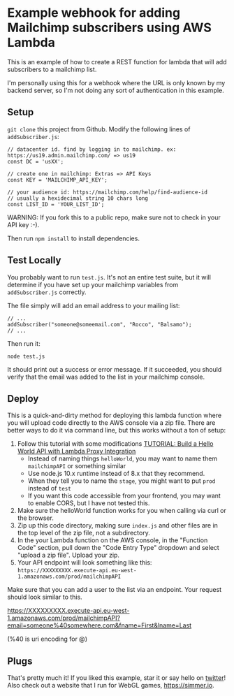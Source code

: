 # Example webhook for adding Mailchimp subscribers using AWS Lambda

This is an example of how to create a REST function for lambda that will add subscribers to a mailchimp list.

I'm personally using this for a webhook where the URL is only known by my backend server, so I'm not doing any sort of authentication in this example.

## Setup

`git clone` this project from Github. Modify the following lines of `addSubscriber.js`:

```
// datacenter id. find by logging in to mailchimp. ex: https://us19.admin.mailchimp.com/ => us19
const DC = 'usXX';

// create one in mailchimp: Extras => API Keys
const KEY = 'MAILCHIMP_API_KEY';

// your audience id: https://mailchimp.com/help/find-audience-id
// usually a hexidecimal string 10 chars long
const LIST_ID = 'YOUR_LIST_ID';
```

WARNING: If you fork this to a public repo, make sure not to check in your API key :-).

Then run `npm install` to install dependencies.

## Test Locally 

You probably want to run `test.js`. It's not an entire test suite, but it will determine if you have set up your mailchimp
variables from `addSubscriber.js` correctly.

The file simply will add an email address to your mailing list:

```
// ...
addSubscriber("someone@someemail.com", "Rocco", "Balsamo");
// ...
```

Then run it: 

```
node test.js
```

It should print out a success or error message. If it succeeded, you should verify that the email was added to the list
in your mailchimp console. 

## Deploy

This is a quick-and-dirty method for deploying this lambda function where you will upload code directly to the AWS 
console via a zip file. There are better ways to do it via command line, but this works without a ton of setup:

1. Follow this tutorial with some modifications [TUTORIAL: Build a Hello World API with Lambda Proxy Integration](https://docs.aws.amazon.com/apigateway/latest/developerguide/api-gateway-create-api-as-simple-proxy-for-lambda.html)  
   * Instead of naming things `helloWorld`, you may want to name them `mailchimpAPI` or something similar
   * Use node.js 10.x runtime instead of 8.x that they recommend.
   * When they tell you to name the `stage`, you might want to put `prod` instead of `test`
   * If you want this code accessible from your frontend, you may want to enable CORS, but I have not tested this.    
2. Make sure the helloWorld function works for you when calling via curl or the browser.
3. Zip up this code directory, making sure `index.js` and other files are in the top level of the zip file, not a subdirectory.
4. In the your Lambda function on the AWS console, in the "Function Code" section, pull down the "Code Entry Type" dropdown and select "upload a zip file". Upload your zip.  
5. Your API endpoint will look something like this: `https://XXXXXXXXX.execute-api.eu-west-1.amazonaws.com/prod/mailchimpAPI`

Make sure that you can add a user to the list via an endpoint. Your request should look similar to this.

https://XXXXXXXXX.execute-api.eu-west-1.amazonaws.com/prod/mailchimpAPI?email=someone%40somewhere.com&fname=First&lname=Last

(%40 is uri encoding for @)

## Plugs
That's pretty much it! If you liked this example, star it or say hello on [twitter](https://twitter.com/simmer_io)! Also check out a website that I run for WebGL games, https://simmer.io.
